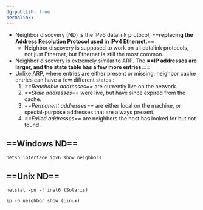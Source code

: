 ```yaml
---
dg-publish: true
permalink:
---
```







- Neighbor discovery (ND) is the IPv6 datalink protocol, ==**replacing the Address Resolution Protocol used in IPv4 Ethernet.**==
    - Neighbor discovery is supposed to work on all datalink protocols, not just Ethernet, but Ethernet is still the most common.
- Neighbor discovery is extremely similar to ARP. The **==IP addresses are larger, and the state table has a few more entries.==**
- Unlike ARP, where entries are either present or missing, neighbor cache entries can have a few different states :
    1. _==Reachable addresses==_ are currently live on the network.
    2. _==Stale addresses==_ were live, but have since expired from the cache.
    3. _==Permanent addresses==_ are either local on the machine, or special-purpose addresses that are always present.
    4. _==Failed addresses==_ are neighbors the host has looked for but not found.

## ==Windows ND==

```Shell
netsh interface ipv6 show neighbors
```

## ==Unix ND==

```Shell
netstat -pn -f inet6 (Solaris)

ip -6 neighbor show (Linux)
```